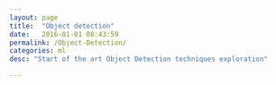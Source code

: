```yaml
---
layout: page
title:  "Object detection"
date:   2016-01-01 08:43:59
permalink: /Object-Detection/
categories: ml
desc: "Start of the art Object Detection techniques exploration"

---
```

